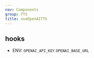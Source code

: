 ```yaml
---
nav: Components
group: TTS
title: useOpenAITTS
---
```


## hooks

- ENV: `OPENAI_API_KEY` `OPENAI_BASE_URL`

<code src="./demos/index.tsx" nopadding></code>
